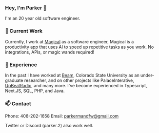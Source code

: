 ### Hey, I'm Parker 👋
I'm an 20 year old software engineer.

### 🔭 Current Work
Currently, I work at [Magical](https://getmagical.com) as a software engineer, Magical is a productivity app that uses AI to speed up repetitive tasks as you work. No integrations, APIs, or magic wands required!

### 👔 Experience
In the past I have worked at [Beam](https://beamapp.ai), Colorado State University as an under-graduate researcher, and on other projects like PalaceInterative, [UpBeatRadio](https://upbeatradio.net), and many more. I've become experienced in Typescript, Next.JS, SQL, PHP, and Java.

### 📫 Contact
Phone: 408-202-1658
Email: parkermandfw@gmail.com

Twitter or Discord (parker.2) also work well.
